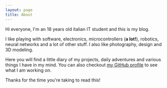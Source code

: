 ```yaml
---
layout: page
title: About
---
```


Hi everyone, I'm an 18 years old italian IT student and this is my blog.

I like playing with software, electronics, microcontrollers (**a lot!**),
robotics, neural networks and a lot of other stuff. I also like photography,
design and 3D modeling.

Here you will find a little diary of my projects, daily adventures and various
things I have in my mind.
You can also checkout [my GitHub profile](https://github.com/gdelazzari/) to see
what I am working on.

Thanks for the time you're taking to read this!
